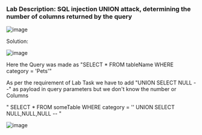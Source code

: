 ### Lab Description: SQL injection UNION attack, determining the number of columns returned by the query

![image](https://github.com/jayshah17/PortSwiggerLabs/assets/76842630/a4e5fd06-f2e6-4f30-9d9d-5b5fd80d851f)

Solution:

![image](https://github.com/jayshah17/PortSwiggerLabs/assets/76842630/a26c471c-f708-4c8a-81f0-f27efbc52666)

Here the Query was made as "SELECT * FROM tableName WHERE category = 'Pets'" 

As per the requirement of Lab Task we have to add "UNION SELECT NULL --" as payload in query parameters
but we don't know the number or Columns

" SELECT * FROM someTable WHERE category = '<CATEGORY>' UNION SELECT NULL,NULL,NULL -- "

![image](https://github.com/jayshah17/PortSwiggerLabs/assets/76842630/cad7b2d1-7581-452a-849c-26d1a3a05050)

